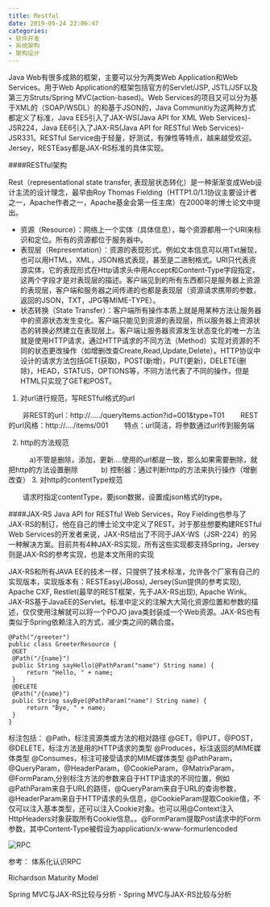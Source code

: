 ```yaml
---
title: Restful
date: 2019-05-24 22:06:47
categories: 
- 软件开发
- 系统架构
- 架构设计
---
```



Java Web有很多成熟的框架，主要可以分为两类Web Application和Web Services。用于Web Application的框架包括官方的Servlet/JSP, JSTL/JSF以及第三方Struts/Spring MVC(action-based)。Web Services的项目又可以分为基于XML的（SOAP/WSDL）的和基于JSON的，Java Communitiy为这两种方式都定义了标准，Java EE5引入了JAX-WS(Java API for XML Web Services)-JSR224，Java EE6引入了JAX-RS(Java API for RESTful Web Services)-JSR331。RESTful Service由于轻量，好测试，有弹性等特点，越来越受欢迎。Jersey，RESTEasy都是JAX-RS标准的具体实现。

####RESTful架构

 Rest（representational state transfer, 表现层状态转化）是一种渐渐变成Web设计主流的设计理念，最早由Roy Thomas Fielding（HTTP1.0/1.1协议主要设计者之一，Apache作者之一，Apache基金会第一任主席）在2000年的博士论文中提出。

- 资源（Resource）：网络上一个实体（具体信息），每个资源都用一个URI来标识和定位。所有的资源都位于服务器中。
- 表现层（Representation）：资源的表现形式。例如文本信息可以用Txt展现，也可以用HTML，XML，JSON格式表现，甚至是二进制格式。URI只代表资源实体，它的表现形式在Http请求头中用Accept和Content-Type字段指定，这两个字段才是对表现层的描述。客户端见到的所有东西都只是服务器上资源的表现层，客户端和服务器之间传递的也都是表现层（资源请求携带的参数，返回的JSON，TXT，JPG等MIME-TYPE）。
- 状态转换（State Transfer）：客户端所有操作本质上就是用某种方法让服务器中的资源状态发生变化。客户端只能见到资源的表现层，所以服务器上资源状态的转换必然建立在表现层上。客户端让服务器资源发生状态变化的唯一方法就是使用HTTP请求，通过HTTP请求的不同方法（Method）实现对资源的不同的状态更改操作（如增删改查Create,Read,Update,Delete）。HTTP协议中设计的请求方法包括GET(获取)，POST(新增)，PUT(更新)，DELETE(删除)，HEAD，STATUS，OPTIONS等，不同方法代表了不同的操作，但是HTML只实现了GET和POST。
1. 对url进行规范，写RESTful格式的url

　　非REST的url：http://...../queryItems.action?id=001&type=T01
　　REST的url风格：http://..../items/001
　　特点：url简洁，将参数通过url传到服务端

2. http的方法规范

　　　a)不管是删除，添加，更新….使用的url都是一致，那么如果需要删除，就把http的方法设置删除
　　　b) 控制器：通过判断http的方法来执行操作（增删改查）
3. 对http的contentType规范

　　请求时指定contentType，要json数据，设置成json格式的type。

####JAX-RS
Java API for RESTful Web Services，Roy Fielding也参与了JAX-RS的制订，他在自己的博士论文中定义了REST。对于那些想要构建RESTful Web Services的开发者来说，JAX-RS给出了不同于JAX-WS（JSR-224）的另一种解决方案。目前共有4种JAX-RS实现，所有这些实现都支持Spring，Jersey则是JAX-RS的参考实现，也是本文所用的实现

JAX-RS和所有JAVA EE的技术一样，只提供了技术标准，允许各个厂家有自己的实现版本，实现版本有：RESTEasy(JBoss), Jersey(Sun提供的参考实现), Apache CXF, Restlet(最早的REST框架，先于JAX-RS出现), Apache Wink。JAX-RS基于JavaEE的Servlet。标准中定义的注解大大简化资源位置和参数的描述，仅仅使用注解就可以将一个POJO java类封装成一个Web资源。JAX-RS也有类似于Spring依赖注入的方式，减少类之间的耦合度。

```
@Path("/greeter")   
public class GreeterResource {
 @GET
 @Path("/{name}")
 public String sayHello(@PathParam("name") String name) {
     return "Hello, " + name;
 }
 @DELETE
 @Path("/{name}")
 public String sayBye(@PathParam("name") String name) {
     return "Bye, " + name;
 }
}
```

标注包括：
@Path，标注资源类或方法的相对路径
@GET，@PUT，@POST，@DELETE，标注方法是用的HTTP请求的类型
@Produces，标注返回的MIME媒体类型
@Consumes，标注可接受请求的MIME媒体类型
@PathParam，@QueryParam，@HeaderParam，@CookieParam，@MatrixParam，@FormParam,分别标注方法的参数来自于HTTP请求的不同位置，例如@PathParam来自于URL的路径，@QueryParam来自于URL的查询参数，@HeaderParam来自于HTTP请求的头信息，@CookieParam提取Cookie值，不仅可以注入基本类型，还可以注入Cookie对象。也可以用@Context注入HttpHeaders对象获取所有Cookie信息。。@FormParam提取Post请求中的Form参数，其中Content-Type被假设为application/x-www-formurlencoded


![RPC](./pic/rpc.jpg)

参考： 
体系化认识RPC 

Richardson Maturity Model

Spring MVC与JAX-RS比较与分析 - Spring MVC与JAX-RS比较与分析 


